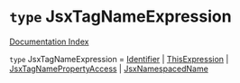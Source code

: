 # `type` JsxTagNameExpression

[Documentation Index](../README.md)

`type` JsxTagNameExpression = [Identifier](../private.interface.Identifier/README.md) | [ThisExpression](../private.interface.ThisExpression/README.md) | [JsxTagNamePropertyAccess](../private.interface.JsxTagNamePropertyAccess/README.md) | [JsxNamespacedName](../private.interface.JsxNamespacedName/README.md)